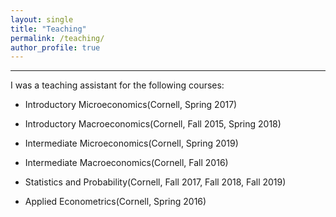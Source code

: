 ```yaml
---
layout: single
title: "Teaching"
permalink: /teaching/
author_profile: true
---
```

---
I was a teaching assistant for the following courses:
	
* Introductory Microeconomics(Cornell, Spring 2017)

* Introductory Macroeconomics(Cornell, Fall 2015, Spring 2018)

* Intermediate Microeconomics(Cornell, Spring 2019)

* Intermediate Macroeconomics(Cornell, Fall 2016)

* Statistics and Probability(Cornell, Fall 2017, Fall 2018, Fall 2019)

* Applied Econometrics(Cornell, Spring 2016)
